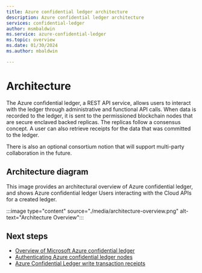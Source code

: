 ```yaml
---
title: Azure confidential ledger architecture
description: Azure confidential ledger architecture
services: confidential-ledger
author: msmbaldwin
ms.service: azure-confidential-ledger
ms.topic: overview
ms.date: 01/30/2024
ms.author: mbaldwin

---
```

# Architecture

The Azure confidential ledger, a REST API service, allows users to interact with the ledger through administrative and functional API calls.  When data is recorded to the ledger, it is sent to the permissioned blockchain nodes that are secure enclaved backed replicas. The replicas follow a consensus concept. A user can also retrieve receipts for the data that was committed to the ledger.

There is also an optional consortium notion that will support multi-party collaboration in the future.

## Architecture diagram

This image provides an architectural overview of Azure confidential ledger, and shows Azure confidential ledger Users interacting with the Cloud APIs for a created ledger.

:::image type="content" source="./media/architecture-overview.png" alt-text="Architecture Overview":::

## Next steps

- [Overview of Microsoft Azure confidential ledger](overview.md)
- [Authenticating Azure confidential ledger nodes](authenticate-ledger-nodes.md)
- [Azure Confidential Ledger write transaction receipts](write-transaction-receipts.md)
